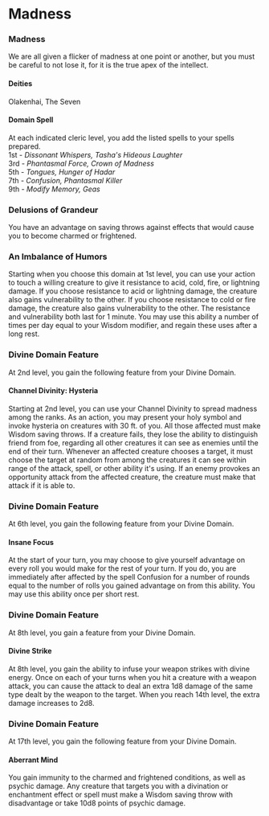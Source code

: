 Madness
=======

### Madness

We are all given a flicker of madness at one point or another, but you must be careful to not lose it, for it is the true apex of the intellect. 

#### Deities

Olakenhai, The Seven 

#### Domain Spell

At each indicated cleric level, you add the listed spells to your spells prepared.  
1st - _Dissonant Whispers, Tasha's Hideous Laughter_  
3rd - _Phantasmal Force, Crown of Madness_  
5th - _Tongues, Hunger of Hadar_  
7th - _Confusion, Phantasmal Killer_  
9th - _Modify Memory, Geas_  

### Delusions of Grandeur

You have an advantage on saving throws against effects that would cause you to become charmed or frightened. 

### An Imbalance of Humors

Starting when you choose this domain at 1st level, you can use your action to touch a willing creature to give it resistance to acid, cold, fire, or lightning damage. If you choose resistance to acid or lightning damage, the creature also gains vulnerability to the other. If you choose resistance to cold or fire damage, the creature also gains vulnerability to the other. The resistance and vulnerability both last for 1 minute. You may use this ability a number of times per day equal to your Wisdom modifier, and regain these uses after a long rest. 

### Divine Domain Feature

At 2nd level, you gain the following feature from your Divine Domain. 

#### Channel Divinity: Hysteria

Starting at 2nd level, you can use your Channel Divinity to spread madness among the ranks.  As an action, you may present your holy symbol and invoke hysteria on creatures with 30 ft. of you. All those affected must make Wisdom saving throws. If a creature fails, they lose the ability to distinguish friend from foe, regarding all other creatures it can see as enemies until the end of their turn. Whenever an affected creature chooses a target, it must choose the target at random from among the creatures it can see within range of the attack, spell, or other ability it's using. If an enemy provokes an opportunity attack from the affected creature, the creature must make that attack if it is able to. 

### Divine Domain Feature

At 6th level, you gain the following feature from your Divine Domain. 

#### Insane Focus

At the start of your turn, you may choose to give yourself advantage on every roll you would make for the rest of your turn. If you do, you are immediately after affected by the spell Confusion for a number of rounds equal to the number of rolls you gained advantage on from this ability. You may use this ability once per short rest. 

### Divine Domain Feature

At 8th level, you gain a feature from your Divine Domain. 

#### Divine Strike

At 8th level, you gain the ability to infuse your weapon strikes with divine energy. Once on each of your turns when you hit a creature with a weapon attack, you can cause the attack to deal an extra 1d8 damage of the same type dealt by the weapon to the target. When you reach 14th level, the extra damage increases to 2d8. 

### Divine Domain Feature

At 17th level, you gain the following feature from your Divine Domain. 

#### Aberrant Mind

You gain immunity to the charmed and frightened conditions, as well as psychic damage. Any creature that targets you with a divination or enchantment effect or spell must make a Wisdom saving throw with disadvantage or take 10d8 points of psychic damage.
